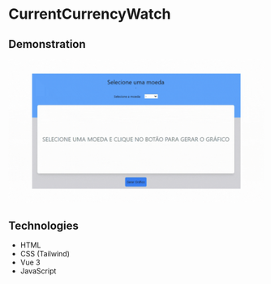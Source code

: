 # CurrentCurrencyWatch

## Demonstration

![](https://github.com/JoaoPedroMesquitaRS/CurrentCurrencyWatch/blob/6132182c2ebef21a88b474d437d386a104b202de/public/vid.gif)

## Technologies

- HTML
- CSS (Tailwind)
- Vue 3
- JavaScript

